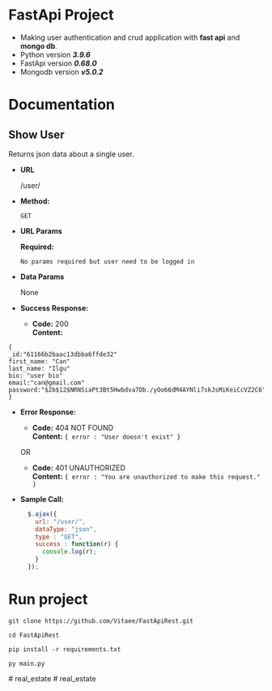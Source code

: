 # FastApi Project
- Making user authentication and crud application with **fast api** and **mongo db**.
- Python version ***3.9.6***
- FastApi version ***0.68.0***
- Mongodb version ***v5.0.2***

# Documentation 

**Show User**
----
  Returns json data about a single user.

* **URL**

  /user/

* **Method:**

  `GET`
  
*  **URL Params**

   **Required:**
 
   `No params required but user need to be logged in`

* **Data Params**

  None

* **Success Response:**

  * **Code:** 200 <br />
    **Content:** 
```
{ 
_id:"61166b2baac13dbba6ffde32"
first_name: "Can"
last_name: "Ilgu"
bio: "user bio"
email:"can@gmail.com"
password:"$2b$12$NRNSiaPt3Bt5Hwbdva7Db./yOo66dM4AYNli7skJsMiKeiCcVZ2C6" 
}
```
 
* **Error Response:**

  * **Code:** 404 NOT FOUND <br />
    **Content:** `{ error : "User doesn't exist" }`

  OR

  * **Code:** 401 UNAUTHORIZED <br />
    **Content:** `{ error : "You are unauthorized to make this request." }`

* **Sample Call:**

  ```javascript
    $.ajax({
      url: "/user/",
      dataType: "json",
      type : "GET",
      success : function(r) {
        console.log(r);
      }
    });
  ```


# Run project

```
git clone https://github.com/Vitaee/FastApiRest.git 

cd FastApiRest

pip install -r requirements.txt

py main.py 

``` 

#   r e a l _ e s t a t e  
 # real_estate
